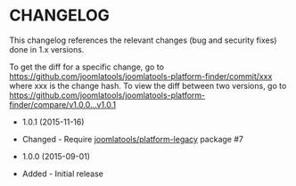 CHANGELOG
=========

This changelog references the relevant changes (bug and security fixes) done in 1.x versions.

To get the diff for a specific change, go to https://github.com/joomlatools/joomlatools-platform-finder/commit/xxx where xxx is the
change hash. To view the diff between two versions, go to https://github.com/joomlatools/joomlatools-platform-finder/compare/v1.0.0...v1.0.1

* 1.0.1 (2015-11-16)
 * Changed - Require [joomlatools/platform-legacy](https://github.com/joomlatools/platform-legacy) package #7

* 1.0.0 (2015-09-01)
 * Added - Initial release
